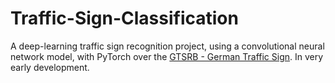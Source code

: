 # Traffic-Sign-Classification
A deep-learning traffic sign recognition project, using a convolutional neural network model, with PyTorch over the [GTSRB - German Traffic Sign](https://www.kaggle.com/datasets/meowmeowmeowmeowmeow/gtsrb-german-traffic-sign?resource=download). In very early development.
